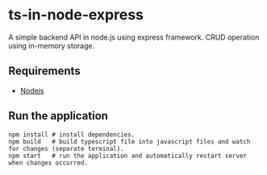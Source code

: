 # ts-in-node-express
A simple backend API in node.js using express framework. CRUD operation using in-memory storage.

## Requirements
- [Nodejs](https://nodejs.org/en/download)

## Run the application
```shell
npm install # install dependencies.
npm build   # build typescript file into javascript files and watch for changes (separate terminal).
npm start   # run the application and automatically restart server when changes occurred.
```
